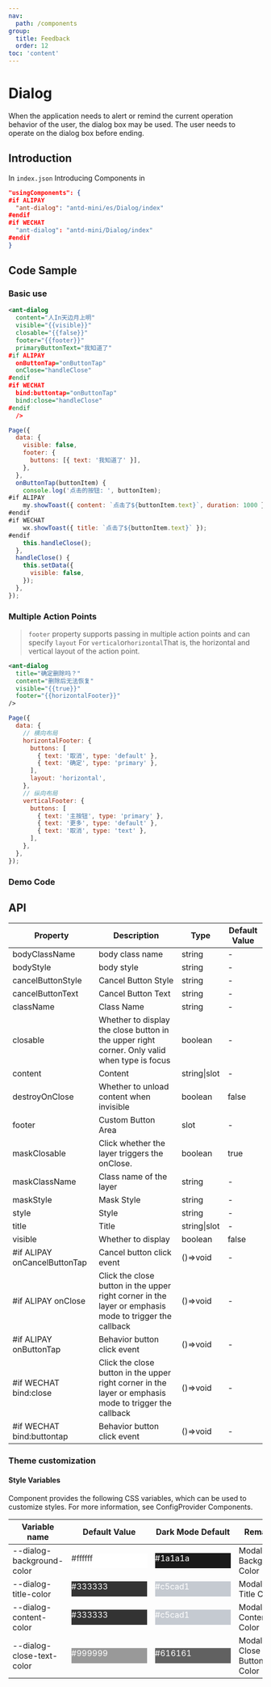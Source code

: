 ```yaml
---
nav:
  path: /components
group:
  title: Feedback
  order: 12
toc: 'content'
---
```


# Dialog

When the application needs to alert or remind the current operation behavior of the user, the dialog box may be used. The user needs to operate on the dialog box before ending.

## Introduction

In `index.json` Introducing Components in

```json
"usingComponents": {
#if ALIPAY
  "ant-dialog": "antd-mini/es/Dialog/index"
#endif
#if WECHAT
  "ant-dialog": "antd-mini/Dialog/index"
#endif
}
```

## Code Sample

### Basic use

```xml
<ant-dialog
  content="人In天边月上明"
  visible="{{visible}}"
  closable="{{false}}"
  footer="{{footer}}"
  primaryButtonText="我知道了"
#if ALIPAY
  onButtonTap="onButtonTap"
  onClose="handleClose"
#endif
#if WECHAT
  bind:buttontap="onButtonTap"
  bind:close="handleClose"
#endif
  />
```

```js
Page({
  data: {
    visible: false,
    footer: {
      buttons: [{ text: '我知道了' }],
    },
  },
  onButtonTap(buttonItem) {
    console.log('点击的按钮: ', buttonItem);
#if ALIPAY
    my.showToast({ content: `点击了${buttonItem.text}`, duration: 1000 });
#endif
#if WECHAT
    wx.showToast({ title: `点击了${buttonItem.text}` });
#endif
    this.handleClose();
  },
  handleClose() {
    this.setData({
      visible: false,
    });
  },
});
```

### Multiple Action Points

> `footer` property supports passing in multiple action points and can specify `layout` For `vertical`or`horizontal`That is, the horizontal and vertical layout of the action point.

```xml
<ant-dialog
  title="确定删除吗？"
  content="删除后无法恢复"
  visible="{{true}}"
  footer="{{horizontalFooter}}"
/>
```

```js
Page({
  data: {
    // 横向布局
    horizontalFooter: {
      buttons: [
        { text: '取消', type: 'default' },
        { text: '确定', type: 'primary' },
      ],
      layout: 'horizontal',
    },
    // 纵向布局
    verticalFooter: {
      buttons: [
        { text: '主按钮', type: 'primary' },
        { text: '更多', type: 'default' },
        { text: '取消', type: 'text' },
      ],
    },
  },
});
```

### Demo Code

<code src='../../demo/pages/Dialog/index'></code>

## API

| Property                         | Description                                              | Type         | Default Value |
| ---------------------------- | ------------------------------------------------- | ------------ | ------ |
| bodyClassName                | body class name                                         | string       | -      |
| bodyStyle                    | body style                                         | string       | -      |
| cancelButtonStyle            | Cancel Button Style                                      | string       | -      |
| cancelButtonText             | Cancel Button Text                                      | string       | -      |
| className                    | Class Name                                              | string       | -      |
| closable                     | Whether to display the close button in the upper right corner. Only valid when type is focus | boolean      | -      |
| content                      | Content                                              | string\|slot | -      |
| destroyOnClose               | Whether to unload content when invisible                              | boolean      | false  |
| footer                       | Custom Button Area                                      | slot         | -      |
| maskClosable                 | Click whether the layer triggers the onClose.                          | boolean      | true   |
| maskClassName                | Class name of the layer                                        | string       | -      |
| maskStyle                    | Mask Style                                        | string       | -      |
| style                        | Style                                              | string       | -      |
| title                        | Title                                              | string\|slot | -      |
| visible                      | Whether to display                                          | boolean      | false  |
| #if ALIPAY onCancelButtonTap | Cancel button click event                                  | ()=>void     | -      |
| #if ALIPAY onClose           | Click the close button in the upper right corner in the layer or emphasis mode to trigger the callback  | ()=>void     | -      |
| #if ALIPAY onButtonTap       | Behavior button click event                                  | ()=>void     | -      |
| #if WECHAT bind:close        | Click the close button in the upper right corner in the layer or emphasis mode to trigger the callback  | ()=>void     | -      |
| #if WECHAT bind:buttontap    | Behavior button click event                                  | ()=>void     | -      |

### Theme customization

#### Style Variables

Component provides the following CSS variables, which can be used to customize styles. For more information, see ConfigProvider Components.

| Variable name                    | Default Value                                                                                            | Dark Mode Default                                                                                    | Remarks                   |
| ------------------------- | ------------------------------------------------------------------------------------------------- | ------------------------------------------------------------------------------------------------- | ---------------------- |
| --dialog-background-color | <div style="width: 150px; height: 30px; background-color: #ffffff; color: #333333;">#ffffff</div> | <div style="width: 150px; height: 30px; background-color: #1a1a1a; color: #ffffff;">#1a1a1a</div> | Modal Box Background Color         |
| --dialog-title-color      | <div style="width: 150px; height: 30px; background-color: #333333; color: #ffffff;">#333333</div> | <div style="width: 150px; height: 30px; background-color: #c5cad1; color: #ffffff;">#c5cad1</div> | Modal Box Title Color         |
| --dialog-content-color    | <div style="width: 150px; height: 30px; background-color: #333333; color: #ffffff;">#333333</div> | <div style="width: 150px; height: 30px; background-color: #c5cad1; color: #ffffff;">#c5cad1</div> | Modal Box Content Color         |
| --dialog-close-text-color | <div style="width: 150px; height: 30px; background-color: #999999; color: #ffffff;">#999999</div> | <div style="width: 150px; height: 30px; background-color: #616161; color: #ffffff;">#616161</div> | Modal Box Close Button Text Color |
